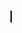 <!DOCTYPE html>
<html>
<head>
    <style>
        canvas {
            border: 1px solid black;
        }
    </style>
</head>
<body>
    <canvas id="gameCanvas" width="800" height="400"></canvas>
    <script>
        window.onload = function () {
            var canvas = document.getElementById("gameCanvas");
            var ctx = canvas.getContext("2d");

            var keysPlayer1 = {
                up: false,
                down: false,
                left: false,
                right: false
            };
            var keysPlayer2 = {
                up: false,
                down: false,
                left: false,
                right: false
            };

            var player1 = createPlayer("https://cdn.imgbin.com/7/21/9/imgbin-terraria-super-mario-bros-super-mario-world-sprite-video-game-sprite-H9K3NLYGJ7t6JQW83zEyqNAq3.jpg", 50, canvas.height - 100);
            var player2 = createPlayer("https://cdn.imgbin.com/7/21/9/imgbin-terraria-super-mario-bros-super-mario-world-sprite-video-game-sprite-H9K3NLYGJ7t6JQW83zEyqNAq3.jpg", canvas.width - 100, canvas.height - 100);

            var bullets = [];
            var bulletSpeed = 5;

            document.addEventListener("keydown", function (e) {
                if (e.key === "ArrowUp") {
                    keysPlayer2["up"] = true;
                }
                if (e.key === "ArrowLeft") {
                    keysPlayer2["left"] = true;
                }
                if (e.key === "ArrowRight") {
                    keysPlayer2["right"] = true;
                }
                if (e.key === "ArrowDown") {
                    keysPlayer2["down"] = true;
                }
                if (e.key === "w") {
                    keysPlayer1["up"] = true;
                }
                if (e.key === "a") {
                    keysPlayer1["left"] = true;
                }
                if (e.key === "d") {
                    keysPlayer1["right"] = true;
                }
                if (e.key === "s") {
                    keysPlayer1["down"] = true;
                }
                if (e.key === "r") {
                    shootBullet(player1);
                }
                if (e.key === "n") {
                    shootBullet(player2);
                }
            });

            document.addEventListener("keyup", function (e) {
                if (e.key === "ArrowUp") {
                    keysPlayer2["up"] = false;
                }
                if (e.key === "ArrowLeft") {
                    keysPlayer2["left"] = false;
                }
                if (e.key === "ArrowRight") {
                    keysPlayer2["right"] = false;
                }
                if (e.key === "ArrowDown") {
                    keysPlayer2["down"] = false;
                }
                if (e.key === "w") {
                    keysPlayer1["up"] = false;
                }
                if (e.key === "a") {
                    keysPlayer1["left"] = false;
                }
                if (e.key === "d") {
                    keysPlayer1["right"] = false;
                }
                if (e.key === "s") {
                    keysPlayer1["down"] = false;
                }
            });

            function createPlayer(spriteUrl, x, y) {
                var player = {
                    sprite: new Image(),
                    x: x,
                    y: y,
                    width: 50,
                    height: 50,
                    speed: 5,
                    jumpHeight: 10,
                    gravity: 0.5,
                    velocityY: 0,
                    jumping: false,
                    health: 100,
                    maxHealth: 100,
                    score: 0
                };
                player.sprite.src = spriteUrl;
                return player;
            }

            function shootBullet(player) {
                var bullet = {
                    x: player.x + player.width / 2 - 5,
                    y: player.y + player.height / 2 - 5,
                    width: 10,
                    height: 10,
                    speedX: 0,
                    speedY: 0,
                    shooter: player
                };

                var lastMovement = player.lastMovement;
                if (lastMovement === "up") {
                    bullet.speedY = -bulletSpeed;
                } else if (lastMovement === "down") {
                    bullet.speedY = bulletSpeed;
                } else if (lastMovement === "left") {
                    bullet.speedX = -bulletSpeed;
                } else if (lastMovement === "right") {
                    bullet.speedX = bulletSpeed;
                }

                bullets.push(bullet);
            }

            function checkCollision(obj1, obj2) {
                return (
                    obj1.x < obj2.x + obj2.width &&
                    obj1.x + obj1.width > obj2.x &&
                    obj1.y < obj2.y + obj2.height &&
                    obj1.y + obj1.height > obj2.y
                );
            }

            function updatePlayer(player, keys) {
                if (keys["up"] && !player.jumping) {
                    player.velocityY -= player.jumpHeight;
                    player.jumping = true;
                }
                if (keys["left"]) {
                    player.x -= player.speed;
                    player.lastMovement = "left";
                }
                if (keys["right"]) {
                    player.x += player.speed;
                    player.lastMovement = "right";
                }
                if (keys["down"]) {
                    player.y += player.speed;
                    player.lastMovement = "down";
                }

                // Apply gravity
                player.velocityY += player.gravity;
                player.y += player.velocityY;
                player.jumping = true;

                // Check collision with floor
                if (player.y + player.height > canvas.height - 50) {
                    player.y = canvas.height - 50 - player.height;
                    player.velocityY = 0;
                    player.jumping = false;
                }

                // Check collision with walls
                if (player.x < 0) {
                    player.x = 0;
                }
                if (player.x + player.width > canvas.width) {
                    player.x = canvas.width - player.width;
                }
            }

            function updateBullets() {
                for (var i = 0; i < bullets.length; i++) {
                    var bullet = bullets[i];
                    bullet.x += bullet.speedX;
                    bullet.y += bullet.speedY;

                    // Check collision with players
                    if (bullet.shooter === player1) {
                        if (checkCollision(bullet, player2)) {
                            player2.health -= 10;
                            if (player2.health <= 0) {
                                player1.score++;
                                player1.health = player1.maxHealth;
                                player2.health = player2.maxHealth;
                            }
                            bullets.splice(i, 1);
                            i--;
                            continue;
                        }
                    } else if (bullet.shooter === player2) {
                        if (checkCollision(bullet, player1)) {
                            player1.health -= 10;
                            if (player1.health <= 0) {
                                player2.score++;
                                player1.health = player1.maxHealth;
                                player2.health = player2.maxHealth;
                            }
                            bullets.splice(i, 1);
                            i--;
                            continue;
                        }
                    }

                    // Check if bullet is out of bounds
                    if (
                        bullet.x < 0 ||
                        bullet.x > canvas.width ||
                        bullet.y < 0 ||
                        bullet.y > canvas.height
                    ) {
                        bullets.splice(i, 1);
                        i--;
                    }
                }
            }

            function drawPlayer(player) {
                ctx.drawImage(player.sprite, player.x, player.y, player.width, player.height);
            }

            function drawBullets() {
                for (var i = 0; i < bullets.length; i++) {
                    var bullet = bullets[i];
                    ctx.fillStyle = "black";
                    ctx.fillRect(bullet.x, bullet.y, bullet.width, bullet.height);
                }
            }

            function drawHealthBar(player, x, y) {
                ctx.fillStyle = "red";
                ctx.fillRect(x, y, 100, 10);
                ctx.fillStyle = "green";
                ctx.fillRect(x, y, (player.health / player.maxHealth) * 100, 10);
            }

            function drawScore() {
                ctx.font = "20px Arial";
                ctx.fillStyle = "black";
                ctx.fillText("Score: " + player1.score, 10, 30);
                ctx.fillText("Score: " + player2.score, canvas.width - 100, 30);
            }

            function update() {
                // Clear canvas
                ctx.clearRect(0, 0, canvas.width, canvas.height);

                // Update players
                updatePlayer(player1, keysPlayer1);
                updatePlayer(player2, keysPlayer2);

                // Update bullets
                updateBullets();

                // Draw players
                drawPlayer(player1);
                drawPlayer(player2);

                // Draw bullets
                drawBullets();

                // Draw health bars
                drawHealthBar(player1, 10, 10);
                drawHealthBar(player2, canvas.width - 110, 10);

                // Draw score
                drawScore();

                requestAnimationFrame(update);
            }

            update();
        };
    </script>
</body>
</html>
